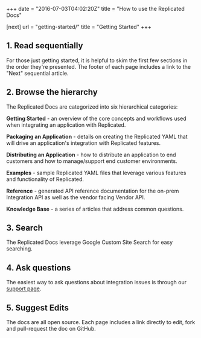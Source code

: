 +++
date = "2016-07-03T04:02:20Z"
title = "How to use the Replicated Docs"

[next]
    url = "getting-started/"
    title = "Getting Started"
+++

## 1. Read sequentially
For those just getting started, it is helpful to skim the first few sections in the order they're presented. The footer of each page includes a link to the "Next" sequential article.

## 2. Browse the hierarchy
The Replicated Docs are categorized into six hierarchical categories:

**Getting Started** - an overview of the core concepts and workflows used when integrating an application with Replicated.

**Packaging an Application** - details on creating the Replicated YAML that will drive an application's integration with Replicated features.

**Distributing an Application** - how to distribute an application to end customers and how to manage/support end customer environments.

**Examples**  - sample Replicated YAML files that leverage various features and functionality of Replicated.

**Reference**  - generated API reference documentation for the on-prem Integration API as well as the vendor facing Vendor API.

**Knowledge Base**  - a series of articles that address common questions.

## 3. Search
The Replicated Docs leverage Google Custom Site Search for easy searching.

## 4. Ask questions
The easiest way to ask questions about integration issues is through our [support page](https://support.replicated.com/hc/en-us/requests/new?ticket_form_id=218547).

## 5. Suggest Edits
The docs are all open source. Each page includes a link directly to edit, fork and pull-request the doc on GitHub.

